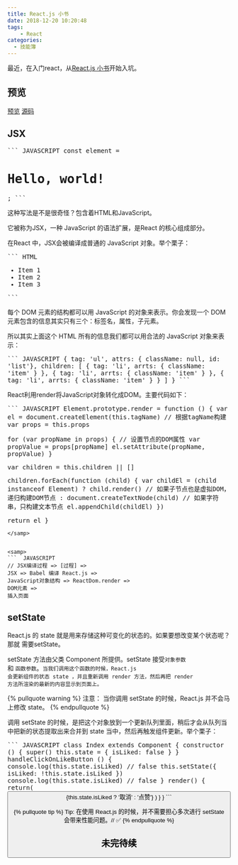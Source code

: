 ```yaml
---
title: React.js 小书
date: 2018-12-20 10:20:48
tags:
    - React
categories:
  - 技能簿
---
```


  最近，在入门react，从[React.js 小书](http://huziketang.mangojuice.top/books/react/)开始入坑。

<!-- more -->

## 预览

[预览](http://jiushi38.coding.me/react-book/)
[源码](https://github.com/shamopoo/Notes/tree/master/react-book)

## JSX

<samp>
```  JAVASCRIPT
const element = <h1>Hello, world!</h1>;
``` 
</samp>

这种写法是不是很奇怪？包含着HTML和JavaScript。

它被称为JSX，一种 JavaScript 的语法扩展，是React 的核心组成部分。

在React 中，JSX会被编译成普通的 JavaScript 对象。举个栗子：

<samp>
```  HTML
<ul id='list'>
  <li class='item'>Item 1</li>
  <li class='item'>Item 2</li>
  <li class='item'>Item 3</li>
</ul>
``` 
</samp>

每个 DOM 元素的结构都可以用 JavaScript 的对象来表示。你会发现一个 DOM 元素包含的信息其实只有三个：标签名，属性，子元素。

所以其实上面这个 HTML 所有的信息我们都可以用合法的 JavaScript 对象来表示：

<samp>
```  JAVASCRIPT
{
  tag: 'ul',
  attrs: { className: null, id: 'list'},
  children: [
    {
      tag: 'li',
      arrts: { className: 'item' }
    },
     {
      tag: 'li',
      arrts: { className: 'item' }
    },
     {
      tag: 'li',
      arrts: { className: 'item' }
    }
  ]
}
``` 
</samp>

React利用render将JavaScript对象转化成DOM。主要代码如下：

<samp>
```  JAVASCRIPT
Element.prototype.render = function () {
    var el = document.createElement(this.tagName) // 根据tagName构建
  var props = this.props

  for (var propName in props) { // 设置节点的DOM属性
    var propValue = props[propName]
    el.setAttribute(propName, propValue)
  }

  var children = this.children || []

  children.forEach(function (child) {
    var childEl = (child instanceof Element)
      ? child.render() // 如果子节点也是虚拟DOM，递归构建DOM节点
      : document.createTextNode(child) // 如果字符串，只构建文本节点
    el.appendChild(childEl)
  })

  return el
}
``` 
</samp>


<samp>
```  JAVASCRIPT
// JSX编译过程 => [过程] =>
JSX => Babel 编译 React.js =>  
JavaScript对象结构 => ReactDom.render => 
DOM元素 => 
插入页面
``` 
</samp>

## setState

React.js 的 state 就是用来存储这种可变化的状态的。如果要想改变某个状态呢？那就
需要setState。

setState 方法由父类 Component 所提供。setState 接受<code>对象参数 </code>和  <code>函数参数</code>。<code>当我们调用这个函数的时候，React.js 会更新组件的状态 state ，并且重新调用 render 方法，然后再把 render 方法所渲染的最新的内容显示到页面上。</code>



{% pullquote warning %}
注意：
当你调用 setState 的时候，React.js 并不会马上修改 state。
{% endpullquote  %}

调用 setState 的时候，是把这个对象放到一个更新队列里面，稍后才会从队列当中把新的状态提取出来合并到 state 当中，然后再触发组件更新。举个栗子：


<samp>
```  JAVASCRIPT
class Index extends Component {
    constructor () {
        super()
        this.state = { isLiked: false }
    }
    handleClickOnLikeButton () {
        console.log(this.state.isLiked) // false
        this.setState({
            isLiked: !this.state.isLiked
        })
        console.log(this.state.isLiked) // false
    }
    render() {
        return(
            <button onClick={this.handleClickOnLikeButton.bind(this)>
                  {this.state.isLiked ? '取消' : '点赞'} 
            </botton>
        )
    }
}
``` 
</samp>

{% pullquote tip %}
Tip:
在使用 React.js 的时候，并不需要担心多次进行 setState 会带来性能问题。//  ✅ 
{% endpullquote  %}


## 未完待续













